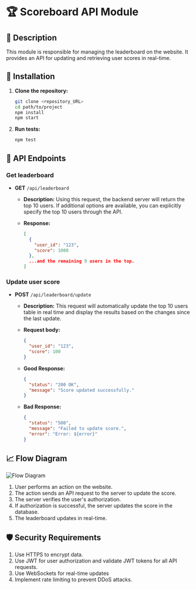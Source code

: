 # 🏆 Scoreboard API Module

## 📘 Description

This module is responsible for managing the leaderboard on the website. It provides an API for updating and retrieving user scores in real-time.

## 🚀 Installation

1. **Clone the repository:**
   ```bash
   git clone <repository_URL>
   cd path/to/project
   npm install
   npm start
   ```

2. **Run tests:**
   ```bash
   npm test
   ```

## 🔗 API Endpoints

### Get leaderboard
- **GET** `/api/leaderboard`

  - **Description:** Using this request, the backend server will return the top 10 users. If additional options are available, you can explicitly specify the top 10 users through the API.

  - **Response:**
    ```json
    [
      {
        "user_id": "123",
        "score": 1000
      },
      ...and the remaining 9 users in the top.
    ]
    ```

### Update user score
- **POST** `/api/leaderboard/update`

  - **Description:** This request will automatically update the top 10 users table in real time and display the results based on the changes since the last update.

  - **Request body:**
    ```json
    {
      "user_id": "123",
      "score": 100
    }
    ```

  - **Good Response:**
    ```json
    {
      "status": "200 OK",
      "message": "Score updated successfully."
    }
    ```

  - **Bad Response:**
    ```json
    {
      "status": "500",
      "message": "Failed to update score.",
      "error": "Error: ${error}"
    }
    ```  

## 📈 Flow Diagram

![Flow Diagram](https://i.imgur.com/t5OiNnt.png)

1. User performs an action on the website.
2. The action sends an API request to the server to update the score.
3. The server verifies the user's authorization.
4. If authorization is successful, the server updates the score in the database.
5. The leaderboard updates in real-time.

## 🛡️ Security Requirements

1. Use HTTPS to encrypt data.
2. Use JWT for user authorization and validate JWT tokens for all API requests.
3. Use WebSockets for real-time updates
4. Implement rate limiting to prevent DDoS attacks.